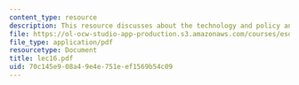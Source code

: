 ```yaml
---
content_type: resource
description: This resource discusses about the technology and policy analysis.
file: https://ol-ocw-studio-app-production.s3.amazonaws.com/courses/esd-10-introduction-to-technology-and-policy-fall-2006/70c145e908a49e4e751eef1569b54c09_lec16.pdf
file_type: application/pdf
resourcetype: Document
title: lec16.pdf
uid: 70c145e9-08a4-9e4e-751e-ef1569b54c09
---
```

